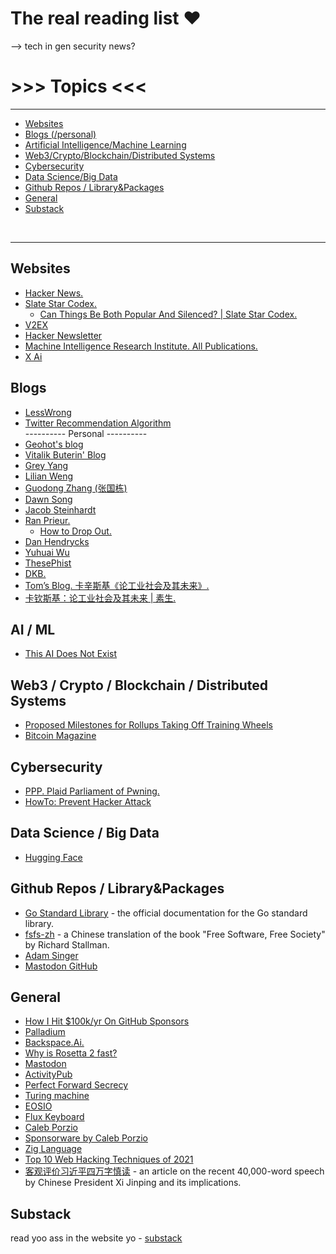 # The real reading list ❤️



-->
tech in gen
security
news?

# >>> Topics <<<
---
* [Websites](#websites)
* [Blogs (/personal)](#blogs)
* [Artificial Intelligence/Machine Learning](#ai--ml)
* [Web3/Crypto/Blockchain/Distributed Systems](#web3--crypto--blockchain--distributed-systems)
* [Cybersecurity](#cybersecurity)
* [Data Science/Big Data](#data-science--big-data)
* [Github Repos / Library&Packages](#github-repos--librarypackages)
* [General](#general)
* [Substack](#substack)

<br>

----

## Websites
* [Hacker News.](https://news.ycombinator.com/news)
* [Slate Star Codex.](https://slatestarcodex.com/)
  * [Can Things Be Both Popular And Silenced? | Slate Star Codex.](https://slatestarcodex.com/2018/05/23/can-things-be-both-popular-and-silenced/)
* [V2EX](https://www.v2ex.com)
* [Hacker Newsletter](https://hackernewsletter.com/)
* [Machine Intelligence Research Institute. All Publications.](https://intelligence.org/all-publications/)
* [X Ai](https://x.ai)

## Blogs
* [LessWrong](https://www.lesswrong.com/)
* [Twitter Recommendation Algorithm](https://blog.twitter.com/engineering/en_us/topics/open-source/2023/twitter-recommendation-algorithm)
<br> ---------- Personal ---------- <br>
* [Geohot's blog](https://geohot.github.io/blog/)
* [Vitalik Buterin' Blog](https://vitalik.ca/)
* [Grey Yang](https://thegregyang.com/)
* [Lilian Weng](https://lilianweng.github.io)
* [Guodong Zhang (张国栋)](https://www.cs.toronto.edu/~gdzhang/)
* [Dawn Song](https://dawnsong.io/)
* [Jacob Steinhardt](https://jsteinhardt.stat.berkeley.edu/)
* [Ran Prieur.](http://www.john-edwin-tobey.org/cgi-bin/ran/2017-07-22T05:12:58/ranprieur.com/index.html)
  * [How to Drop Out.](http://www.john-edwin-tobey.org/cgi-bin/ran/2017-07-22T05:12:58/ranprieur.com\/essays\/dropout.html)
* [Dan Hendrycks](https://people.eecs.berkeley.edu/~hendrycks/)
* [Yuhuai Wu](https://yuhuaiwu.github.io)
* [ThesePhist](https://thesephist.com/posts/)
* [DKB.](https://dkb.io/)
* [Tom’s Blog. 卡辛斯基《论工业社会及其未来》.](http://yoursite.com/2018/06/20/unabomber1/index.html)
* [卡钦斯基：论工业社会及其未来 | 素生.](https://z.arlmy.me/Wiki/library/Original_Kaczynski_IndustrialSocietyAndItsFuture.html)

## AI / ML
* [This AI Does Not Exist](https://thisaidoesnotexist.com/)


## Web3 / Crypto / Blockchain / Distributed Systems
* [Proposed Milestones for Rollups Taking Off Training Wheels](https://ethereum-magicians.org/t/proposed-milestones-for-rollups-taking-off-training-wheels/11571)
* [Bitcoin Magazine](https://bitcoinmagazine.com/)

## Cybersecurity
* [PPP. Plaid Parliament of Pwning.](http://www.pwning.net/)
* [HowTo: Prevent Hacker Attack](https://web.archive.org/web/20110722062454/http://program-think.blogspot.com/2010/06/howto-prevent-hacker-attack-1.html)

## Data Science / Big Data
* [Hugging Face](https://huggingface.co/)

## Github Repos / Library&Packages
* [Go Standard Library](https://pkg.go.dev/std) - the official documentation for the Go standard library.
* [fsfs-zh](https://github.com/beijinglug/fsfs-zh) - a Chinese translation of the book "Free Software, Free Society" by Richard Stallman.
* [Adam Singer](https://adam-singer.github.io/)
* [Mastodon GitHub](https://github.com/mastodon/mastodon)

## General
* [How I Hit $100k/yr On GitHub Sponsors](https://calebporzio.com/i-just-hit-dollar-100000yr-on-github-sponsors-heres-how-i-did-it)
* [Palladium](https://www.palladiummag.com/)
* [Backspace.Ai.](https://backspace.ai/)
* [Why is Rosetta 2 fast?](https://dougallj.wordpress.com/2022/11/09/why-is-rosetta-2-fast/)
* [Mastodon](https://zh.wikipedia.org/wiki/Mastodon)
* [ActivityPub](https://zh.wikipedia.org/wiki/ActivityPub)
* [Perfect Forward Secrecy](https://zh.wikipedia.org/wiki/%E5%9C%96%E9%9D%88%E5%AE%8C%E5%82%99%E6%80%A7)
* [Turing machine](https://zh.wikipedia.org/wiki/%E5%9B%BE%E7%81%B5%E6%9C%BA)
* [EOSIO](https://eos.io/)
* [Flux Keyboard](https://www.kickstarter.com/projects/fluxkeyboard/flux-keyboard-the-keyboard-reinvented)
* [Caleb Porzio](https://calebporzio.com/)
* [Sponsorware by Caleb Porzio](https://calebporzio.com/sponsorware)
* [Zig Language](https://ziglang.org/)
* [Top 10 Web Hacking Techniques of 2021](https://portswigger.net/research/top-10-web-hacking-techniques-of-2021)
* [客观评价习近平四万字慎读](https://matters.town/@arkincollapse/231305-%E5%AE%A2%E8%A7%82%E8%AF%84%E4%BB%B7%E4%B9%A0%E8%BF%91%E5%B9%B3-%E5%9B%9B%E4%B8%87%E5%AD%97-%E6%85%8E%E8%AF%BB-bafyreifjawzgfpk2h67tg65m636sve6yeawydsbxddakq65okgqwuy552u) - an article on the recent 40,000-word speech by Chinese President Xi Jinping and its implications.


## Substack
read yoo ass in the website yo - [substack](https://substack.com/inbox)

